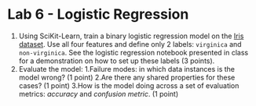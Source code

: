 # Lab 6 - Logistic Regression

1. Using SciKit-Learn, train a binary logistic regression model on the [Iris dataset](https://scikit-learn.org/stable/auto_examples/datasets/plot_iris_dataset.html). Use all four features and define only 2 labels: `virginica` and `non-virginica`. See the logistic regression notebook presented in class for a demonstration on how to set up these labels (3 points).
2. Evaluate the model:
    1.Failure modes: in which data instances is the model wrong? (1 point)
    2.Are there any shared properties for these cases? (1 point)
    3.How is the model doing across a set of evaluation metrics: _accuracy_ and _confusion metric_. (1 point)